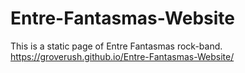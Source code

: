 # Entre-Fantasmas-Website

This is a static page of Entre Fantasmas rock-band.
https://groverush.github.io/Entre-Fantasmas-Website/
